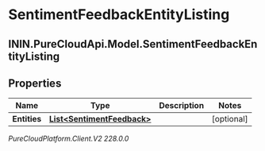 # SentimentFeedbackEntityListing

## ININ.PureCloudApi.Model.SentimentFeedbackEntityListing

## Properties

|Name | Type | Description | Notes|
|------------ | ------------- | ------------- | -------------|
| **Entities** | [**List&lt;SentimentFeedback&gt;**](SentimentFeedback) |  | [optional] |



_PureCloudPlatform.Client.V2 228.0.0_
